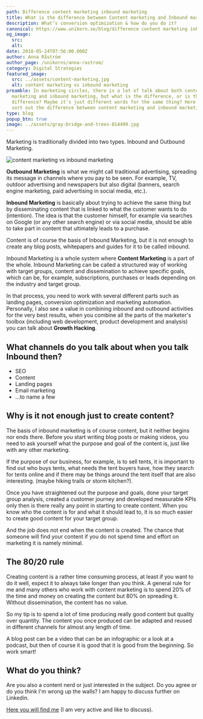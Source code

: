 ```yaml
---
path: Difference content marketing inbound marketing
title: What is the difference between Content marketing and Inbound marketing?
description: What’s conversion optimization & how do you do it?
canonical: https://www.unikorn.se/blog/difference content marketing inbound marketing/
og_image:
  src: 
  alt: 
date: 2018-05-24T07:56:00.000Z
author: Anna Råström
author_page: /unikorns/anna-rastrom/
category: Digital Strategies
featured_image:
  src: ../assets/content-marketing.jpg
  alt: content marketing vs inbound marketing
preamble: In marketing circles, there is a lot of talk about both content
  marketing and inbound marketing, but what is the difference, or is there a
  difference? Maybe it's just different words for the same thing? Here I try to
  sort out the difference between content marketing and inbound marketing.
type: blog
popup_btn: true
image: ../assets/gray-bridge-and-trees-814499.jpg
---
```

Marketing is traditionally divided into two types. Inbound and Outbound Marketing.

![content marketing vs inbound marketing](../assets/content-marketing.jpg)

**Outbound Marketing** is what we might call traditional advertising, spreading its message in channels where you pay to be seen. For example, TV, outdoor advertising and newspapers but also digital (banners, search engine marketing, paid advertising in social media, etc.).

**Inbound Marketing** is basically about trying to achieve the same thing but by disseminating content that is linked to what the customer wants to do (intention). The idea is that the customer himself, for example via searches on Google (or any other search engine) or via social media, should be able to take part in content that ultimately leads to a purchase.

Content is of course the basis of Inbound Marketing, but it is not enough to create any blog posts, whitepapers and guides for it to be called inbound.

Inbound Marketing is a whole system where **Content Marketing** is a part of the whole. Inbound Marketing can be called a structured way of working with target groups, content and dissemination to achieve specific goals, which can be, for example, subscriptions, purchases or leads depending on the industry and target group.

In that process, you need to work with several different parts such as landing pages, conversion optimization and marketing automation. Personally, I also see a value in combining inbound and outbound activities for the very best results, when you combine all the parts of the marketer's toolbox (including web development, product development and analysis) you can talk about **Growth Hacking**.

## What channels do you talk about when you talk Inbound then?

* SEO
* Content
* Landing pages
* Email marketing
* …to name a few

## Why is it not enough just to create content?

The basis of inbound marketing is of course content, but it neither begins nor ends there. Before you start writing blog posts or making videos, you need to ask yourself what the purpose and goal of the content is, just like with any other marketing.

If the purpose of our business, for example, is to sell tents, it is important to find out who buys tents, what needs the tent buyers have, how they search for tents online and if there may be things around the tent itself that are also interesting. (maybe hiking trails or storm kitchen?).

Once you have straightened out the purpose and goals, done your target group analysis, created a customer journey and developed measurable KPIs only then is there really any point in starting to create content. When you know who the content is for and what it should lead to, it is so much easier to create good content for your target group.

And the job does not end when the content is created. The chance that someone will find your content if you do not spend time and effort on marketing it is namely minimal.

## The 80/20 rule

Creating content is a rather time consuming process, at least if you want to do it well, expect it to always take longer than you think. A general rule for me and many others who work with content marketing is to spend 20% of the time and money on creating the content but 80% on spreading it. Without dissemination, the content has no value.

So my tip is to spend a lot of time producing really good content but quality over quantity. The content you once produced can be adapted and reused in different channels for almost any length of time.

A blog post can be a video that can be an infographic or a look at a podcast, but then of course it is good that it is good from the beginning. So work smart!

## What do you think?

Are you also a content nerd or just interested in the subject. Do you agree or do you think I'm wrong up the walls? I am happy to discuss further on Linkedin.

[Here you will find me](https://www.linkedin.com/in/annarastrom/) (I am very active and like to discuss).